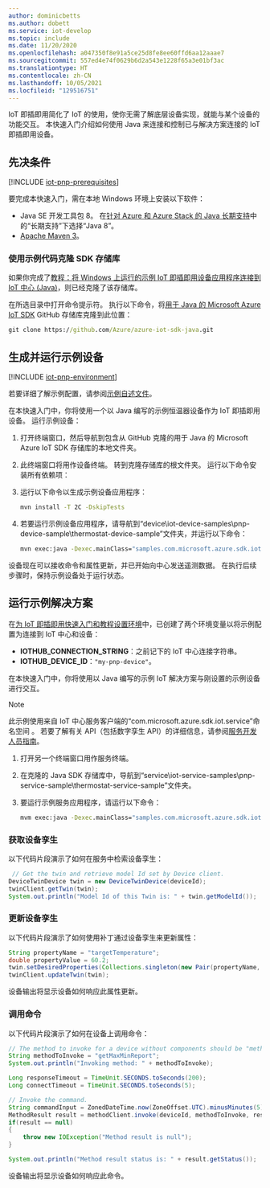 ```yaml
---
author: dominicbetts
ms.author: dobett
ms.service: iot-develop
ms.topic: include
ms.date: 11/20/2020
ms.openlocfilehash: a047350f8e91a5ce25d8fe8ee60ffd6aa12aaae7
ms.sourcegitcommit: 557ed4e74f0629b6d2a543e1228f65a3e01bf3ac
ms.translationtype: HT
ms.contentlocale: zh-CN
ms.lasthandoff: 10/05/2021
ms.locfileid: "129516751"
---
```

IoT 即插即用简化了 IoT 的使用，使你无需了解底层设备实现，就能与某个设备的功能交互。 本快速入门介绍如何使用 Java 来连接和控制已与解决方案连接的 IoT 即插即用设备。

## <a name="prerequisites"></a>先决条件

[!INCLUDE [iot-pnp-prerequisites](iot-pnp-prerequisites.md)]

要完成本快速入门，需在本地 Windows 环境上安装以下软件：

* Java SE 开发工具包 8。 在[针对 Azure 和 Azure Stack 的 Java 长期支持](/java/azure/jdk/)中的“长期支持”下选择“Java 8”。
* [Apache Maven 3](https://maven.apache.org/download.cgi)。

### <a name="clone-the-sdk-repository-with-the-sample-code"></a>使用示例代码克隆 SDK 存储库

如果你完成了[教程：将 Windows 上运行的示例 IoT 即插即用设备应用程序连接到 IoT 中心 (Java)](../articles/iot-develop/tutorial-connect-device.md)，则已经克隆了该存储库。

在所选目录中打开命令提示符。 执行以下命令，将[用于 Java 的 Microsoft Azure IoT SDK](https://github.com/Azure/azure-iot-sdk-java) GitHub 存储库克隆到此位置：

```cmd
git clone https://github.com/Azure/azure-iot-sdk-java.git
```

## <a name="build-and-run-the-sample-device"></a>生成并运行示例设备

[!INCLUDE [iot-pnp-environment](iot-pnp-environment.md)]

若要详细了解示例配置，请参阅[示例自述文件](https://github.com/Azure/azure-iot-sdk-java/blob/main/device/iot-device-samples/readme.md)。

在本快速入门中，你将使用一个以 Java 编写的示例恒温器设备作为 IoT 即插即用设备。 运行示例设备：

1. 打开终端窗口，然后导航到包含从 GitHub 克隆的用于 Java 的 Microsoft Azure IoT SDK 存储库的本地文件夹。

1. 此终端窗口将用作设备终端。 转到克隆存储库的根文件夹。 运行以下命令安装所有依赖项：

1. 运行以下命令以生成示例设备应用程序：

    ```cmd
    mvn install -T 2C -DskipTests
    ```

1. 若要运行示例设备应用程序，请导航到“device\iot-device-samples\pnp-device-sample\thermostat-device-sample”文件夹，并运行以下命令：

    ```cmd
    mvn exec:java -Dexec.mainClass="samples.com.microsoft.azure.sdk.iot.device.Thermostat"
    ```

设备现在可以接收命令和属性更新，并已开始向中心发送遥测数据。 在执行后续步骤时，保持示例设备处于运行状态。

## <a name="run-the-sample-solution"></a>运行示例解决方案

在[为 IoT 即插即用快速入门和教程设置环境](../articles/iot-develop/set-up-environment.md)中，已创建了两个环境变量以将示例配置为连接到 IoT 中心和设备：

* **IOTHUB_CONNECTION_STRING**：之前记下的 IoT 中心连接字符串。
* **IOTHUB_DEVICE_ID**：`"my-pnp-device"`。

在本快速入门中，你将使用以 Java 编写的示例 IoT 解决方案与刚设置的示例设备进行交互。

> [!NOTE]
> 此示例使用来自 IoT 中心服务客户端的“com.microsoft.azure.sdk.iot.service”命名空间 。 若要了解有关 API（包括数字孪生 API）的详细信息，请参阅[服务开发人员指南](../articles/iot-develop/concepts-developer-guide-service.md)。

1. 打开另一个终端窗口用作服务终端。

1. 在克隆的 Java SDK 存储库中，导航到“service\iot-service-samples\pnp-service-sample\thermostat-service-sample”文件夹。

1. 要运行示例服务应用程序，请运行以下命令：

    ```cmd
    mvm exec:java -Dexec.mainClass="samples.com.microsoft.azure.sdk.iot.service.Thermostat"
    ```

### <a name="get-device-twin"></a>获取设备孪生

以下代码片段演示了如何在服务中检索设备孪生：

```java
 // Get the twin and retrieve model Id set by Device client.
DeviceTwinDevice twin = new DeviceTwinDevice(deviceId);
twinClient.getTwin(twin);
System.out.println("Model Id of this Twin is: " + twin.getModelId());
```

### <a name="update-a-device-twin"></a>更新设备孪生

以下代码片段演示了如何使用补丁通过设备孪生来更新属性：

```java
String propertyName = "targetTemperature";
double propertyValue = 60.2;
twin.setDesiredProperties(Collections.singleton(new Pair(propertyName, propertyValue)));
twinClient.updateTwin(twin);
```

设备输出将显示设备如何响应此属性更新。

### <a name="invoke-a-command"></a>调用命令

以下代码片段演示了如何在设备上调用命令：

```java
// The method to invoke for a device without components should be "methodName" as defined in the DTDL.
String methodToInvoke = "getMaxMinReport";
System.out.println("Invoking method: " + methodToInvoke);

Long responseTimeout = TimeUnit.SECONDS.toSeconds(200);
Long connectTimeout = TimeUnit.SECONDS.toSeconds(5);

// Invoke the command.
String commandInput = ZonedDateTime.now(ZoneOffset.UTC).minusMinutes(5).format(DateTimeFormatter.ISO_DATE_TIME);
MethodResult result = methodClient.invoke(deviceId, methodToInvoke, responseTimeout, connectTimeout, commandInput);
if(result == null)
{
    throw new IOException("Method result is null");
}

System.out.println("Method result status is: " + result.getStatus());
```

设备输出将显示设备如何响应此命令。
